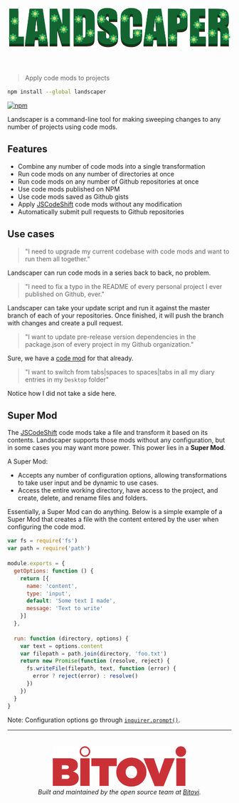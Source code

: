 <h1 align='center'>
<br/>
<img src='/assets/landscaper.png' alt='Landscaper' width='500'>
<br/><br/>
</h1>

> Apply code mods to projects

```sh
npm install --global landscaper
```

[![npm](https://img.shields.io/npm/v/landscaper.svg)](https://www.npmjs.com/package/landscaper)

Landscaper is a command-line tool for making sweeping changes to any number of projects using code mods.

## Features

- Combine any number of code mods into a single transformation
- Run code mods on any number of directories at once
- Run code mods on any number of Github repositories at once
- Use code mods published on NPM
- Use code mods saved as Github gists
- Apply [JSCodeShift](https://github.com/facebook/jscodeshift) code mods without any modification
- Automatically submit pull requests to Github repositories

## Use cases

> "I need to upgrade my current codebase with code mods and want to run them all together."

Landscaper can run code mods in a series back to back, no problem.

> "I need to fix a typo in the README of every personal project I ever published on Github, ever."

Landscaper can take your update script and run it against the master branch of each of your repositories. Once finished, it will push the branch with changes and create a pull request.

> "I want to update pre-release version dependencies in the package.json of every project in my Github organization."

Sure, we have a [code mod](https://gist.githubusercontent.com/phillipskevin/75a3626b00dd32709b13132706cb7f30/raw/bbda2496be6a7f97032ef6f60266172fad7309a7/remove-pre-release-deps.js) for that already.

> "I want to switch from tabs|spaces to spaces|tabs in all my diary entries in my `Desktop` folder"

Notice how I did not take a side here.

## Super Mod

The [JSCodeShift](https://github.com/facebook/jscodeshift) code mods take a file and transform it based on its contents. Landscaper supports those mods without any configuration, but in some cases you may want more power. This power lies in a **Super Mod**.

A Super Mod:
- Accepts any number of configuration options, allowing transformations to take user input and be dynamic to use cases.
- Access the entire working directory, have access to the project, and create, delete, and rename files and folders.

Essentially, a Super Mod can do anything. Below is a simple example of a Super Mod that creates a file with the content entered by the user when configuring the code mod.

```js
var fs = require('fs')
var path = require('path')

module.exports = {
  getOptions: function () {
    return [{
      name: 'content',
      type: 'input',
      default: 'Some text I made',
      message: 'Text to write'
    }]
  },

  run: function (directory, options) {
    var text = options.content
    var filepath = path.join(directory, 'foo.txt')
    return new Promise(function (resolve, reject) {
      fs.writeFile(filepath, text, function (error) {
        error ? reject(error) : resolve()
      })
    })
  }
}
```

Note: Configuration options go through [`inquirer.prompt()`](https://github.com/SBoudrias/Inquirer.js/#question).


---
<h6 align='center'>
<br/>
<a href='https://www.bitovi.com/'><img src='/assets/bitovi.png' alt='Bitovi' width='300'></a>
<br/>
Built and maintained by the open source team at <a href='https://www.bitovi.com/'>Bitovi</a>.
<br/>
</h6>
